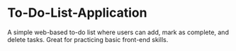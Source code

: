# To-Do-List-Application
A simple web-based to-do list where users can add, mark as complete, and delete tasks. Great for practicing basic front-end skills.
